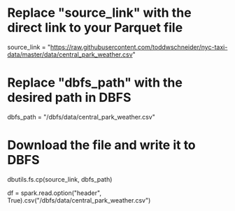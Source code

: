 # Replace "source_link" with the direct link to your Parquet file
source_link = "https://raw.githubusercontent.com/toddwschneider/nyc-taxi-data/master/data/central_park_weather.csv"
 
# Replace "dbfs_path" with the desired path in DBFS
dbfs_path = "/dbfs/data/central_park_weather.csv"
 
# Download the file and write it to DBFS
dbutils.fs.cp(source_link, dbfs_path)
 
df = spark.read.option("header", True).csv("/dbfs/data/central_park_weather.csv")
